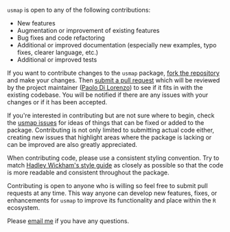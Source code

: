 `usmap` is open to any of the following contributions:
* New features
* Augmentation or improvement of existing features
* Bug fixes and code refactoring
* Additional or improved documentation (especially new examples, typo fixes, clearer language, etc.)
* Additional or improved tests

If you want to contribute changes to the `usmap` package, [fork the repository](https://help.github.com/articles/fork-a-repo) and make your changes. Then [submit a pull request](https://help.github.com/articles/creating-a-pull-request/) which will be reviewed by the project maintainer ([Paolo Di Lorenzo](https://github.com/pdil)) to see if it fits in with the existing codebase. You will be notified if there are any issues with your changes or if it has been accepted.

If you're interested in contributing but are not sure where to begin, check the [usmap issues](https://github.com/pdil/usmap/issues) for ideas of things that can be fixed or added to the package. Contributing is not only limited to submitting actual code either, creating new issues that highlight areas where the package is lacking or can be improved are also greatly appreciated.

When contributing code, please use a consistent styling convention. Try to match [Hadley Wickham's style guide](http://adv-r.had.co.nz/Style.html) as closely as possible so that the code is more readable and consistent throughout the package.

Contributing is open to anyone who is willing so feel free to submit pull requests at any time. This way anyone can develop new features, fixes, or enhancements for `usmap` to improve its functionality and place within the `R` ecosystem.

Please [email me](mailto:dilorenzo@hey.com?subject=Contributing%20to%20usmap) if you have any questions.
